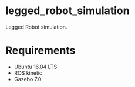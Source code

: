 # legged_robot_simulation
Legged Robot simulation.

# Requirements
* Ubuntu 16.04 LTS
* ROS kinetic
* Gazebo 7.0
